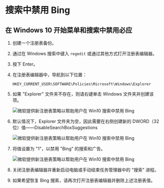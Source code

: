 # 搜索中禁用 Bing

## 在 Windows 10 开始菜单和搜索中禁用必应

1. 创建一个注册表备份。

2. 通过在 Windows 搜索中键入 `regedit` 或通过其他方式打开注册表编辑器。

3. 按下 Enter。

4. 在注册表编辑器中，导航到以下位置：

   ```shell
   HKEY_CURRENT_USER\SOFTWARE\Policies\Microsoft\Windows\Explorer
   ```

5. 如果 "Explorer" 文件夹不存在，则请右键单击 Windows 文件夹并创建该项。 

   ![微软提供新注册表策略以帮助用户在 Win10 搜索中禁用 Bing](../../../#ImageAssets/20201005_071339_284.png)

6. 默认情况下，Explorer 文件夹为空，因此需要在右侧创建新的 DWORD（32 位）值——DisableSearchBoxSuggestions

   ![微软提供新注册表策略以帮助用户在 Win10 搜索中禁用 Bing](../../../#ImageAssets/20201005_071419_502.png)

7. 将值设置为 "1"，以禁用 "Bing" 的搜索和广告。

   ![微软提供新注册表策略以帮助用户在 Win10 搜索中禁用 Bing](../../../#ImageAssets/20201005_071454_908.png)

8. 关闭注册表编辑器并重新启动电脑或手动结束任务管理器中的 "搜索" 进程。

9. 如果希望恢复 Bing 搜索，请再次打开注册表编辑器并删除上述注册表值。